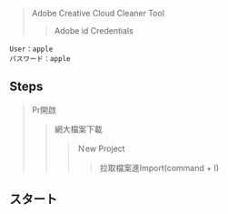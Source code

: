 >Adobe Creative Cloud Cleaner Tool
>>Adobe id Credentials
```
User：apple
パスワード：apple
```
## Steps
>Pr開啟
>>網大檔案下載
>>>Ｎew Project
>>>>拉取檔案進Import(command + I)
## スタート
>
>>
>>>
>>>>
